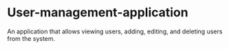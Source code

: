 # User-management-application
An application that allows viewing users, adding, editing, and deleting users from the system.
